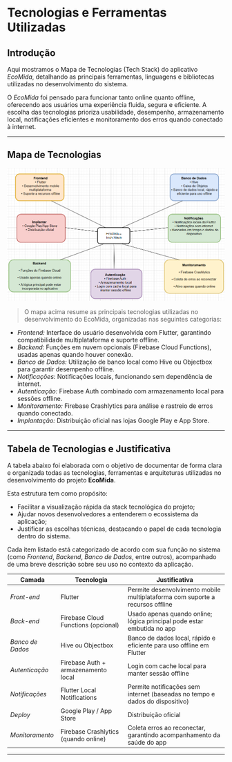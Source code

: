 # Tecnologias e Ferramentas Utilizadas

## Introdução

Aqui mostramos o Mapa de Tecnologias (Tech Stack) do aplicativo *EcoMida*, detalhando as principais ferramentas, linguagens e bibliotecas utilizadas no desenvolvimento do sistema.

O *EcoMida* foi pensado para funcionar tanto online quanto offline, oferecendo aos usuários uma experiência fluida, segura e eficiente. A escolha das tecnologias prioriza usabilidade, desempenho, armazenamento local, notificações eficientes e monitoramento dos erros quando conectado à internet.

---

## Mapa de Tecnologias

![image](https://github.com/xavierrjon/TrabalhoEngSoftware1/blob/main/docs/Imagens/ArquiteturaSoftware/techstackmap.png)


> O mapa acima resume as principais tecnologias utilizadas no desenvolvimento do EcoMida, organizadas nas seguintes categorias:
- *Frontend:* Interface do usuário desenvolvida com Flutter, garantindo compatibilidade multiplataforma e suporte offline.
- *Backend:* Funções em nuvem opcionais (Firebase Cloud Functions), usadas apenas quando houver conexão.
- *Banco de Dados:* Utilização de banco local como Hive ou Objectbox para garantir desempenho offline.
- *Notificações:* Notificações locais, funcionando sem dependência de internet.
- *Autenticação:* Firebase Auth combinado com armazenamento local para sessões offline.
- *Monitoramento:* Firebase Crashlytics para análise e rastreio de erros quando conectado.
- *Implantação:* Distribuição oficial nas lojas Google Play e App Store.

---

## Tabela de Tecnologias e Justificativa

A tabela abaixo foi elaborada com o objetivo de documentar de forma clara e organizada todas as tecnologias, ferramentas e arquiteturas utilizadas no desenvolvimento do projeto **EcoMida**.

Esta estrutura tem como propósito:

- Facilitar a visualização rápida da stack tecnológica do projeto;
- Ajudar novos desenvolvedores a entenderem o ecossistema da aplicação;
- Justificar as escolhas técnicas, destacando o papel de cada tecnologia dentro do sistema.

Cada item listado está categorizado de acordo com sua função no sistema (como *Frontend*, *Backend*, *Banco de Dados*, entre outros), acompanhado de uma breve descrição sobre seu uso no contexto da aplicação.



| Camada          | Tecnologia                               | Justificativa                                                                                  |
|-----------------|------------------------------------------|------------------------------------------------------------------------------------------------|
| *Front-end*   | Flutter                                  | Permite desenvolvimento mobile multiplataforma com suporte a recursos offline                 |
| *Back-end*    | Firebase Cloud Functions (opcional)   | Usado apenas quando online; lógica principal pode estar embutida no app                       |
| *Banco de Dados* | Hive ou Objectbox                     | Banco de dados local, rápido e eficiente para uso offline em Flutter                          |
| *Autenticação* | Firebase Auth + armazenamento local     | Login com cache local para manter sessão offline                                              |
| *Notificações* | Flutter Local Notifications             | Permite notificações sem internet (baseadas no tempo e dados do dispositivo)                  |
| *Deploy*       | Google Play / App Store                 | Distribuição oficial                                                                           |
| *Monitoramento*| Firebase Crashlytics (quando online)  | Coleta erros ao reconectar, garantindo acompanhamento da saúde do app                         |

---
